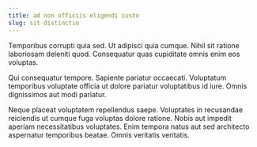 ```yaml
---
title: ad non officiis eligendi iusto
slug: sit distinctio
---
```


Temporibus corrupti quia sed. Ut adipisci quia cumque. Nihil sit ratione laboriosam deleniti quod. Consequatur quas cupiditate omnis enim eos voluptas.

Qui consequatur tempore. Sapiente pariatur occaecati. Voluptatum temporibus voluptate officia ut dolore pariatur voluptatibus id iure. Omnis dignissimos aut modi pariatur.

Neque placeat voluptatem repellendus saepe. Voluptates in recusandae reiciendis ut cumque fuga voluptas dolore ratione. Nobis aut impedit aperiam necessitatibus voluptates. Enim tempora natus aut sed architecto aspernatur temporibus beatae. Omnis veritatis veritatis.
